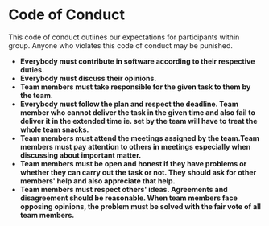 # Code of Conduct

This code of conduct outlines our expectations for participants within group. Anyone who violates this code of conduct may be punished.

* **Everybody must contribute in software according to their respective duties.**
* **Everybody must discuss their opinions.**
* **Team members must take responsible for the given task to them by the team.**
* **Everybody must follow the plan and respect the deadline. Team member who cannot deliver the task in the given time and also fail to deliver it in the extended time ie. set by the team will have to treat the whole team snacks.**
* **Team members must attend the meetings assigned by the team.Team members must pay attention to others in meetings especially when discussing about important matter.**
* **Team members must be open and honest if they have problems or whether they can carry out the task or not. They should ask for other members' help and also appreciate that help.**
* **Team members must respect others' ideas. Agreements and disagreement should be reasonable. When team members face opposing opinions, the problem must be solved with the fair vote of all team members.**

